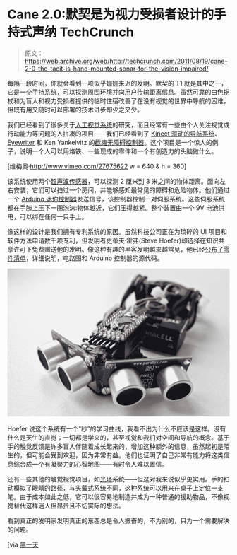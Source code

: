 # Cane 2.0:默契是为视力受损者设计的手持式声纳 TechCrunch

> 原文：<https://web.archive.org/web/http://techcrunch.com/2011/08/19/cane-2-0-the-tacit-is-hand-mounted-sonar-for-the-vision-impaired/>

每隔一段时间，你就会看到一项似乎姗姗来迟的发明。默契的 T1 就是其中之一，它是一个手持系统，可以探测周围环境并向用户传输距离信息。虽然可靠的白色拐杖和为盲人和视力受损者提供的临时住宿改善了在没有视觉的世界中导航的困难，但既有用又随时可以部署的技术进步却少之又少。

我们已经看到了很多关于[人工视觉系统](https://web.archive.org/web/20230205043951/https://techcrunch.com/2010/04/02/and-now-the-aussies-are-making-bionic-eyes-too/)的研究，而且经常有一些由个人关注视觉或行动能力等问题的人拼凑的项目——我们已经看到了 [Kinect 驱动的导航系统](https://web.archive.org/web/20230205043951/https://techcrunch.com/2011/03/16/kinect-hack-head-mounted-kinect-makes-for-rudimentary-artificial-vision/)、 [Eyewriter](https://web.archive.org/web/20230205043951/https://techcrunch.com/2010/12/13/video-eyewriter-2-0-eye-tracking-hardware/) 和 Ken Yankelvitz 的[截瘫无障碍控制器](https://web.archive.org/web/20230205043951/https://techcrunch.com/2011/06/14/engineer-has-been-helping-paraplegic-gamers-play-using-modified-controllers-for-30-years/)。这个项目是一个惊人的例子，说明一个人可以用烙铁、一些现成的零件和一个有创造力的头脑做什么。

[维梅奥·http://www.vimeo.com/27675622 w = 640 & h = 360]

该系统使用两个[超声波传感器](https://web.archive.org/web/20230205043951/http://www.parallax.com/tabid/768/ProductID/92/Default.aspx)，可以探测 2 厘米到 3 米之间的物体距离。面向左右安装，它们可以扫过一个房间，并能够感知最常见的障碍和危险物体。他们通过一个 [Arduino 迷你控制器](https://web.archive.org/web/20230205043951/http://www.sparkfun.com/products/9218)发送信号，该控制器控制一对伺服系统。这些伺服系统都在手腕上压下一圈泡沫:物体越近，它们压得越紧。整个装置由一个 9V 电池供电，可以绑在任何一只手上。

像这样的设计是我们拥有专利系统的原因。虽然科技公司正在为琐碎的 UI 项目和软件方法申请数千项专利，但发明者史蒂夫·霍弗(Steve Hoefer)却选择在知识共享许可下免费赠送他的发明。像这种有趣的黑客发明越来越常见，他已经[公布了零件清单](https://web.archive.org/web/20230205043951/http://grathio.com/2011/08/meet-the-tacit-project-its-sonar-for-the-blind/)，详细说明，电路图和 Arduino 控制器的源代码。

![](img/f3160a9eae9614f4766b5bce1e7f17f7.png "tacit_haptic_glove_electronics")

Hoefer 说这个系统有一个“秒”的学习曲线，我看不出为什么不应该是这样。没有什么是天生的直觉；一切都是学来的，甚至视觉和我们对空间和导航的概念。基于手的触觉反馈是许多盲人伴随着成长起来的，增加这种额外的信息，虽然起初是陌生的，但可能会受到欢迎，因为非常有益。他们也证明了自己非常有能力将这类信息综合成一个有凝聚力的心智地图——有时令人难以置信。

还有一些其他的触觉视觉项目，如[光环](https://web.archive.org/web/20230205043951/http://www.instructables.com/id/Haptic-Feedback-device-for-the-Visually-Impaired/)系统——但这对我来说似乎更实用。手的扫动模拟了眼睛的路径，与头戴式系统不同，这种系统可以用来在桌子上定位一支笔。由于成本如此之低，它可以很容易地制造并成为一种普通的援助物品，不像视觉替代这样迷人但昂贵且不切实际的想法。

看到真正的发明家发明真正的东西总是令人振奋的，不为别的，只为一个需要解决的问题。

[via [黑一天](https://web.archive.org/web/20230205043951/http://hackaday.com/2011/08/19/the-hand-mounted-haptic-feedback-sonar-obstacle-avoidance-asstance-device-or-the-tacit)